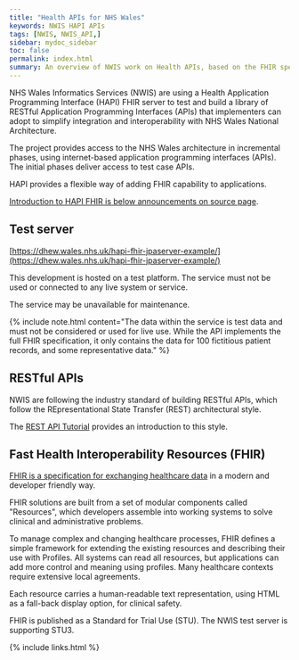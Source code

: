 ```yaml
---
title: "Health APIs for NHS Wales"
keywords: NWIS HAPI APIs
tags: [NWIS, NWIS_API,]
sidebar: mydoc_sidebar
toc: false
permalink: index.html
summary: An overview of NWIS work on Health APIs, based on the FHIR specification.
---
```


NHS Wales Informatics Services (NWIS) are using a Health Application Programming Interface (HAPI) FHIR server to test and build a library of RESTful Application Programming Interfaces (APIs) that implementers can adopt to simplify integration and interoperability with NHS Wales National Architecture.

The project provides access to the NHS Wales architecture in incremental phases, using internet-based application programming interfaces (APIs).  The initial phases deliver access to test case APIs.

HAPI provides a flexible way of adding FHIR capability to applications. 

[Introduction to HAPI FHIR is below announcements on source page](http://hapifhir.io/).
    
## Test server
 [https://dhew.wales.nhs.uk/hapi-fhir-jpaserver-example/](https://dhew.wales.nhs.uk/hapi-fhir-jpaserver-example/)
 
This development is hosted on a test platform. The service must not be used or connected to any live system or service. 

The service may be unavailable for maintenance.

{% include note.html content="The data within the service is test data and must not be considered or used for live use. While the API implements the full FHIR specification, it only contains the data for 100 fictitious patient records, and some representative data." %}

## RESTful APIs

NWIS are following the industry standard of building RESTful APIs, which follow the REpresentational State Transfer (REST) architectural style.   

The [REST API Tutorial](https://restfulapi.net/) provides an introduction to this style.

## Fast Health Interoperability Resources (FHIR)

[FHIR is a specification for exchanging healthcare data](http://www.hl7.org/fhir/summary.html) in a modern and developer friendly way.  

FHIR solutions are built from a set of modular components called "Resources", which developers assemble into working systems to solve clinical and administrative problems.

To manage complex and changing healthcare processes, FHIR defines a simple framework for extending the existing resources and describing their use with Profiles. All systems can read all resources, but applications can add more control and meaning using profiles. Many healthcare contexts require extensive local agreements.

Each resource carries a human-readable text representation, using HTML as a fall-back display option, for clinical safety. 

FHIR is published as a Standard for Trial Use (STU). The NWIS test server is supporting STU3.




{% include links.html %}
